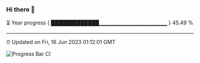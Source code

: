### Hi there 👋

⏳ Year progress { █████████████▁▁▁▁▁▁▁▁▁▁▁▁▁▁▁▁▁ } 45.49 %

---

⏰ Updated on Fri, 16 Jun 2023 01:12:01 GMT

![Progress Bar CI](https://github.com/JuvenileQ/Progress-Bar-CI/workflows/main/badge.svg)
